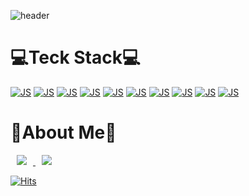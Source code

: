 ![header](https://capsule-render.vercel.app/api?type=transparent&height=300&section=header&text=yae-seul%20Kim&fontSize=90&fontAlign=60&fontColor=FFD700&desc=Front-end%20developer%2099cone&descAlign=75&descAlignY=65&animation=fadeIn)


<h1>💻Teck Stack💻</h1>

[![JS](https://img.shields.io/badge/JavaScript-F7DF1E?style=flat-square&logo=JavaScript&logoColor=black&text-align=center)](github.com/99cone/)
[![JS](https://img.shields.io/badge/React-61DAFB?style=flat-square&logo=React&logoColor=black&text-align=center)](github.com/99cone/)
[![JS](https://img.shields.io/badge/StyledComponents-DB7093?style=flat-square&logo=Styled-components&logoColor=black)](github.com/99cone/)
[![JS](https://img.shields.io/badge/Sass-CC6699?style=flat-square&logo=Sass&logoColor=black)](github.com/99cone/)
[![JS](https://img.shields.io/badge/HTML5-E34F26?style=flat-square&logo=HTML5&logoColor=black)](github.com/99cone/)
[![JS](https://img.shields.io/badge/Figma-F24E1E?style=flat-square&logo=Figma&logoColor=black)](github.com/99cone/)
[![JS](https://img.shields.io/badge/CSS3-F24E1E?style=flat-square&logo=CSS3&logoColor=black)](github.com/99cone/)
[![JS](https://img.shields.io/badge/Node.js-339933?style=flat-square&logo=Node.js&logoColor=black)](github.com/99cone/)
[![JS](https://img.shields.io/badge/Next.js-fff?style=flat-square&logo=Next.js&logoColor=black)](github.com/99cone/)
[![JS](https://img.shields.io/badge/TypeScript-3178C6?style=flat-square&logo=TypeScript&logoColor=black)](github.com/99cone/)



<h1>💖About Me💖</h1>

<a href="https://instagram.com/alpox.dev">
    <img 
        src="http://img.shields.io/badge/-Instagram-black?style=flat&logo=Instagram&link=https://instagram.com/alpox.dev/"
        style="height : auto; margin-left : 10px; margin-right : 10px;"/>
</a>
<a href="https://alpox.kr">
    <img 
        src="http://img.shields.io/badge/-Tech%20Blog-655ced?style=flat&logo=github&link=https://alpox.kr"
        style="height : auto; margin-left : 10px; margin-right : 10px;"/>
</a>

[![Hits](https://hits.seeyoufarm.com/api/count/incr/badge.svg?url=https%3A%2F%2Fgithub.com%2F99cone&count_bg=%23FFD700&title_bg=%23A8A7A3&icon=&icon_color=%23E7E7E7&title=hits&edge_flat=false)](https://hits.seeyoufarm.com)

<!-- ### Hi there 👋
 -->
<!--
**99cone/99cone** is a ✨ _special_ ✨ repository because its `README.md` (this file) appears on your GitHub profile.

Here are some ideas to get you started:

- 🔭 I’m currently working on ...
- 🌱 I’m currently learning ...
- 👯 I’m looking to collaborate on ...
- 🤔 I’m looking for help with ...
- 💬 Ask me about ...
- 📫 How to reach me: ...
- 😄 Pronouns: ...
- ⚡ Fun fact: ...
-->
